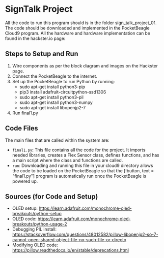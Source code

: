 # SignTalk Project
All the code to run this program should is in the folder sign_talk_project_01. The code should be downloaded and implemented in the PocketBeagle Cloud9 program. All the hardware and hardware implementation can be found in the hackster.io page: 

## Steps to Setup and Run
1. Wire components as per the block diagram and images on the Hackster page. 
2. Connect the PocketBeagle to the internet.
3. Set up the PocketBeagle to run Python by running:
      - sudo apt-get install python3-pip
      - pip3 install adafruit-circuitpython-ssd1306
      - sudo apt-get install python3-pil
      - sudo apt-get install python3-numpy
      - sudo apt-get install libopenjp2-7
4. Run final1.py

## Code Files
The main files that are called within the system are:
- `final1.py`: This file contains all the code for the project. It imports needed libraries, creates a Flex Sensor class, defines functions, and has a main script where the class and functions are called. 
- `run`: Downloading and running this file in your cloud9 directory allows the code to be loaded on the PocketBeagle so that the [!button, text = "final1.py"] program is automatically run once the PocketBeagle is powered up. 

## Sources (for Code and Setup)
- OLED setup: https://learn.adafruit.com/monochrome-oled-breakouts/python-setup
- OLED code: https://learn.adafruit.com/monochrome-oled-breakouts/python-usage-2
- Debugging PIL install: https://stackoverflow.com/questions/48012582/pillow-libopenjp2-so-7-cannot-open-shared-object-file-no-such-file-or-directo
- Modifying OLED code: https://pillow.readthedocs.io/en/stable/deprecations.html
